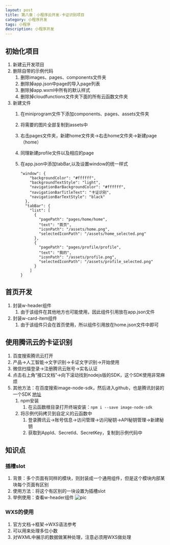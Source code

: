 ```yaml
---
layout: post
title: 第八章：小程序云开发-卡证识别项目
category: 小程序开发
tags: 小程序
description: 小程序开发
--- 
```


## 初始化项目
1. 新建云开发项目
2. 删除自带的示例代码
    1. 删除images、pages、components文件夹
    2. 删除掉app.json中page的导入page列表
    3. 删除掉app.wxml中所有的默认样式
    4. 删除掉cloudfunctions文件夹下面的所有云函数文件夹
3. 新建文件
    1. 在miniprogram文件下添加components、pages、assets文件夹
    2. 将需要的图片全部复制到assets中
    3. 右击pages文件夹，新建home文件夹->右击home文件夹->新建page（home）
    4. 同理新建profile文件以及相应的page
    5. 在app.json中添加tabBar,以及设置window的统一样式
        
        ```
        "window": {
            "backgroundColor": "#ffffff",
            "backgroundTextStyle": "light",
            "navigationBarBackgroundColor": "#ffffff",
            "navigationBarTitleText": "卡证识别",
            "navigationBarTextStyle": "black"
          },
          "tabBar": {
            "list": [
              {
                "pagePath": "pages/home/home",
                "text": "首页",
                "iconPath": "/assets/home.png",
                "selectedIconPath": "/assets/home_selected.png"
              },
              {
                "pagePath": "pages/profile/profile",
                "text": "我的",
                "iconPath": "/assets/profile.png",
                "selectedIconPath": "/assets/profile_selected.png"
              }
            ]
        }
        ```

## 首页开发
1. 封装w-header组件
    1. 由于该组件在其他地方也可能使用，因此组件引用放在app.json文件
2. 封装w-card-item组件
    1. 由于该组件只会在首页使用，所以组件引用放在home.json文件中即可
## 使用腾讯云的卡证识别
1. 百度搜索腾讯云打开
2. 产品->人工智能->文字识别->卡证文字识别->开始使用
3. 微信扫描登录->注册腾讯云账号->实名认证
4. 点击右上角“接口文档”->向下滚动找到nodejs版的SDK，这个SDK使用非常麻烦
5. 其他方法：在百度搜索image-node-sdk，然后进入github，也是腾讯封装的一个SDK [地址](https://github.com/TencentCloudBase/image-node-sdk)
    1. npm安装
        1. 在云函数根目录打开终端安装：`npm i --save image-node-sdk`
    2. 将示例代码拷贝到自定义的云函数中
        1. 登录腾讯云->账号信息->访问管理->访问秘钥->API秘钥管理->新建秘钥
        2. 获取到AppId、SecretId、SecretKey，复制到示例代码中
    
## 知识点

### 插槽slot
1. 背景：多个页面有同样的模块，则封装成一个通用组件，但是这个模块内部某块每个页面有区别
2. 使用方法：将这个有区别的一块设置为插槽slot
3. 举例使用：查看w-header组件
    ![pic](https://gitee.com/zhonghua123/blogimgs/raw/master/img/xcxpic18.png) 
    
### WXS的使用
1. 官方文档->框架->WXS语法参考
2. 可以用来处理多位小数
3. 对WXML中展示的数据做某种处理，注意必须用WXS做处理
    

